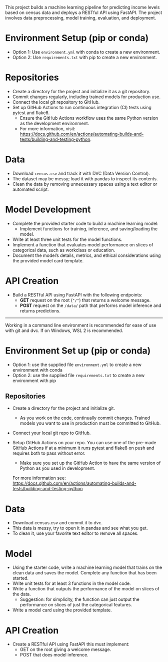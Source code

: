 
This project builds a machine learning pipeline for predicting income levels based on census data and deploys a RESTful API using FastAPI. The project involves data preprocessing, model training, evaluation, and deployment.

# Environment Setup (pip or conda)
* Option 1: Use `environment.yml` with conda to create a new environment.
* Option 2: Use `requirements.txt` with pip to create a new environment.

# Repositories
* Create a directory for the project and initialize it as a git repository.
* Commit changes regularly, including trained models for production use.
* Connect the local git repository to GitHub.
* Set up GitHub Actions to run continuous integration (CI) tests using pytest and flake8.
    * Ensure the GitHub Actions workflow uses the same Python version as the development environment.
    * For more information, visit: https://docs.github.com/en/actions/automating-builds-and-tests/building-and-testing-python.

# Data
* Download `census.csv` and track it with DVC (Data Version Control).
* The dataset may be messy; load it with pandas to inspect its contents.
* Clean the data by removing unnecessary spaces using a text editor or automated script.

# Model Development
* Complete the provided starter code to build a machine learning model:
  * Implement functions for training, inference, and saving/loading the model.
* Write at least three unit tests for the model functions.
* Implement a function that evaluates model performance on slices of categorical data, such as workclass or education.
* Document the model’s details, metrics, and ethical considerations using the provided model card template.

# API Creation
* Build a RESTful API using FastAPI with the following endpoints:
  * **GET** request on the root (`"/"`) that returns a welcome message.
  * **POST** request on the `/data/` path that performs model inference and returns predictions.





___________________________

Working in a command line environment is recommended for ease of use with git and dvc. If on Windows, WSL 2 is recommended.

# Environment Set up (pip or conda)
* Option 1: use the supplied file `environment.yml` to create a new environment with conda
* Option 2: use the supplied file `requirements.txt` to create a new environment with pip
    
## Repositories
* Create a directory for the project and initialize git.
    * As you work on the code, continually commit changes. Trained models you want to use in production must be committed to GitHub.
* Connect your local git repo to GitHub.
* Setup GitHub Actions on your repo. You can use one of the pre-made GitHub Actions if at a minimum it runs pytest and flake8 on push and requires both to pass without error.
    * Make sure you set up the GitHub Action to have the same version of Python as you used in development.
    
     For more information see: https://docs.github.com/en/actions/automating-builds-and-tests/building-and-testing-python

# Data
* Download census.csv and commit it to dvc.
* This data is messy, try to open it in pandas and see what you get.
* To clean it, use your favorite text editor to remove all spaces.

# Model
* Using the starter code, write a machine learning model that trains on the clean data and saves the model. Complete any function that has been started.
* Write unit tests for at least 3 functions in the model code.
* Write a function that outputs the performance of the model on slices of the data.
    * Suggestion: for simplicity, the function can just output the performance on slices of just the categorical features.
* Write a model card using the provided template.

# API Creation
*  Create a RESTful API using FastAPI this must implement:
    * GET on the root giving a welcome message.
    * POST that does model inference.


